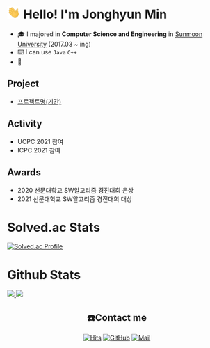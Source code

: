 # <img  src="https://raw.githubusercontent.com/ABSphreak/ABSphreak/master/gifs/Hi.gif" width="30px">  Hello! I'm Jonghyun Min
- 🎓 I majored in **Computer Science and Engineering** in [Sunmoon University](https://lily.sunmoon.ac.kr/MainDefault.aspx?la=ko) (2017.03 ~ ing)
- ⌨️  I can use `Java` `C++`
- 🤔 

## Project
- [프로젝트명(기간)](링크)

## Activity
- UCPC 2021 참여
- ICPC 2021 참여

## Awards
- 2020 선문대학교 SW알고리즘 경진대회 은상
- 2021 선문대학교 SW알고리즘 경진대회 대상

# Solved.ac Stats
 [![Solved.ac Profile](http://mazassumnida.wtf/api/v2/generate_badge?boj=alswhdgus9)](https://solved.ac/alswhdgus9/)
 

# Github Stats
<a href='#'>
 <img src = "https://github-readme-stats.vercel.app/api?username=straightmin&theme=react&show_icons=true&hide_border=true" height = "180px">
 <img src = "https://github-readme-stats.vercel.app/api/top-langs/?username=straightmin&theme=react&layout=compact" height = "180px">
</a>
<div align=center>
 

## ☎️Contact me
  
[![Hits](https://hits.seeyoufarm.com/api/count/incr/badge.svg?url=https://github.com/straightmin)](https://hits.seeyoufarm.com)
[![GitHub](http://img.shields.io/badge/GitHub-Black?style=flat-square&logo=github&link=https://github.com/straightmin)](https://github.com/straightmin)
[![Mail](https://img.shields.io/badge/Gmail-d14836?style=flat-square&logo=Gmail&logoColor=white&link=mailto:straightmin@gmail.com)](mailto:straightmin@gmail.com)
</div>
